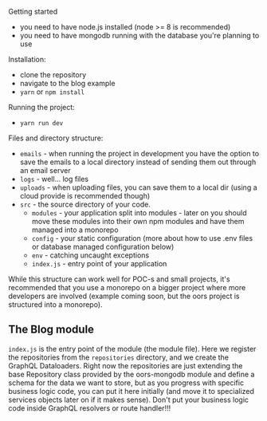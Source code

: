 Getting started
- you need to have node.js installed (node >= 8 is recommended)
- you need to have mongodb running with the database you're planning to use

Installation:
- clone the repository
- navigate to the blog example
- `yarn` or `npm install`

Running the project:
- `yarn run dev`

Files and directory structure:
- `emails` - when running the project in development you have the option to save the emails to a local directory instead of sending them out through an email server
- `logs` - well... log files
- `uploads` - when uploading files, you can save them to a local dir (using a cloud provide is recommended though)
- `src` - the source directory of your code.
  - `modules` - your application split into modules - later on you should move these modules into their own npm modules and have them managed into a monorepo
  - `config` - your static configuration (more about how to use .env files or database managed configuration below)
  - `env` - catching uncaught exceptions
  - `index.js` - entry point of your application

While this structure can work well for POC-s and small projects, it's recommended that you use a monorepo on a bigger project where more developers are involved (example coming soon, but the oors project is structured into a monorepo).

The Blog module
--------------------
`index.js` is the entry point of the module (the module file). Here we register the repositories from the `repositories` directory, and we create the GraphQL Dataloaders.
Right now the repositories are just extending the base Repository class provided by the oors-mongodb module and define a schema for the data we want to store, but as you progress with specific business logic code, you can put it here initially (and move it to specialized services objects later on if it makes sense). Don't put your business logic code inside GraphQL resolvers or route handler!!!
